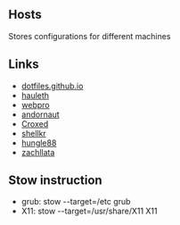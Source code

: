 ## Hosts
Stores configurations for different machines

## Links
 - [dotfiles.github.io](https://dotfiles.github.io/)
 - [hauleth](https://github.com/hauleth/dotfiles)
 - [webpro](https://github.com/webpro/awesome-dotfiles)
 - [andornaut](https://github.com/andornaut/dotfiles)
 - [Croxed](https://github.com/Croxed/dotfiles)
 - [shellkr](https://github.com/shellkr/dotfiles/tree/master/home)
 - [hungle88](https://github.com/hungle88/dotfiles)
 - [zachllata](https://github.com/zachlatta/dotfiles)

## Stow instruction
 - grub: stow --target=/etc grub
 - X11: stow --target=/usr/share/X11 X11
